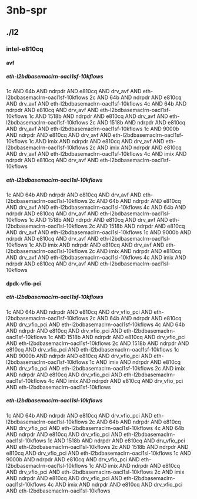 # 3nb-spr
## ./l2
### intel-e810cq
#### avf
##### eth-l2bdbasemaclrn-oacl1sf-10kflows
1c AND 64b AND ndrpdr AND e810cq AND drv_avf AND eth-l2bdbasemaclrn-oacl1sf-10kflows
2c AND 64b AND ndrpdr AND e810cq AND drv_avf AND eth-l2bdbasemaclrn-oacl1sf-10kflows
4c AND 64b AND ndrpdr AND e810cq AND drv_avf AND eth-l2bdbasemaclrn-oacl1sf-10kflows
1c AND 1518b AND ndrpdr AND e810cq AND drv_avf AND eth-l2bdbasemaclrn-oacl1sf-10kflows
2c AND 1518b AND ndrpdr AND e810cq AND drv_avf AND eth-l2bdbasemaclrn-oacl1sf-10kflows
1c AND 9000b AND ndrpdr AND e810cq AND drv_avf AND eth-l2bdbasemaclrn-oacl1sf-10kflows
1c AND imix AND ndrpdr AND e810cq AND drv_avf AND eth-l2bdbasemaclrn-oacl1sf-10kflows
2c AND imix AND ndrpdr AND e810cq AND drv_avf AND eth-l2bdbasemaclrn-oacl1sf-10kflows
4c AND imix AND ndrpdr AND e810cq AND drv_avf AND eth-l2bdbasemaclrn-oacl1sf-10kflows
##### eth-l2bdbasemaclrn-oacl1sl-10kflows
1c AND 64b AND ndrpdr AND e810cq AND drv_avf AND eth-l2bdbasemaclrn-oacl1sl-10kflows
2c AND 64b AND ndrpdr AND e810cq AND drv_avf AND eth-l2bdbasemaclrn-oacl1sl-10kflows
4c AND 64b AND ndrpdr AND e810cq AND drv_avf AND eth-l2bdbasemaclrn-oacl1sl-10kflows
1c AND 1518b AND ndrpdr AND e810cq AND drv_avf AND eth-l2bdbasemaclrn-oacl1sl-10kflows
2c AND 1518b AND ndrpdr AND e810cq AND drv_avf AND eth-l2bdbasemaclrn-oacl1sl-10kflows
1c AND 9000b AND ndrpdr AND e810cq AND drv_avf AND eth-l2bdbasemaclrn-oacl1sl-10kflows
1c AND imix AND ndrpdr AND e810cq AND drv_avf AND eth-l2bdbasemaclrn-oacl1sl-10kflows
2c AND imix AND ndrpdr AND e810cq AND drv_avf AND eth-l2bdbasemaclrn-oacl1sl-10kflows
4c AND imix AND ndrpdr AND e810cq AND drv_avf AND eth-l2bdbasemaclrn-oacl1sl-10kflows
#### dpdk-vfio-pci
##### eth-l2bdbasemaclrn-oacl1sf-10kflows
1c AND 64b AND ndrpdr AND e810cq AND drv_vfio_pci AND eth-l2bdbasemaclrn-oacl1sf-10kflows
2c AND 64b AND ndrpdr AND e810cq AND drv_vfio_pci AND eth-l2bdbasemaclrn-oacl1sf-10kflows
4c AND 64b AND ndrpdr AND e810cq AND drv_vfio_pci AND eth-l2bdbasemaclrn-oacl1sf-10kflows
1c AND 1518b AND ndrpdr AND e810cq AND drv_vfio_pci AND eth-l2bdbasemaclrn-oacl1sf-10kflows
2c AND 1518b AND ndrpdr AND e810cq AND drv_vfio_pci AND eth-l2bdbasemaclrn-oacl1sf-10kflows
1c AND 9000b AND ndrpdr AND e810cq AND drv_vfio_pci AND eth-l2bdbasemaclrn-oacl1sf-10kflows
1c AND imix AND ndrpdr AND e810cq AND drv_vfio_pci AND eth-l2bdbasemaclrn-oacl1sf-10kflows
2c AND imix AND ndrpdr AND e810cq AND drv_vfio_pci AND eth-l2bdbasemaclrn-oacl1sf-10kflows
4c AND imix AND ndrpdr AND e810cq AND drv_vfio_pci AND eth-l2bdbasemaclrn-oacl1sf-10kflows
##### eth-l2bdbasemaclrn-oacl1sl-10kflows
1c AND 64b AND ndrpdr AND e810cq AND drv_vfio_pci AND eth-l2bdbasemaclrn-oacl1sl-10kflows
2c AND 64b AND ndrpdr AND e810cq AND drv_vfio_pci AND eth-l2bdbasemaclrn-oacl1sl-10kflows
4c AND 64b AND ndrpdr AND e810cq AND drv_vfio_pci AND eth-l2bdbasemaclrn-oacl1sl-10kflows
1c AND 1518b AND ndrpdr AND e810cq AND drv_vfio_pci AND eth-l2bdbasemaclrn-oacl1sl-10kflows
2c AND 1518b AND ndrpdr AND e810cq AND drv_vfio_pci AND eth-l2bdbasemaclrn-oacl1sl-10kflows
1c AND 9000b AND ndrpdr AND e810cq AND drv_vfio_pci AND eth-l2bdbasemaclrn-oacl1sl-10kflows
1c AND imix AND ndrpdr AND e810cq AND drv_vfio_pci AND eth-l2bdbasemaclrn-oacl1sl-10kflows
2c AND imix AND ndrpdr AND e810cq AND drv_vfio_pci AND eth-l2bdbasemaclrn-oacl1sl-10kflows
4c AND imix AND ndrpdr AND e810cq AND drv_vfio_pci AND eth-l2bdbasemaclrn-oacl1sl-10kflows
